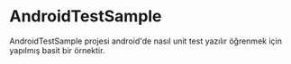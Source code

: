 # AndroidTestSample
AndroidTestSample projesi android'de nasıl unit test yazılır öğrenmek için yapılmış basit bir örnektir.
